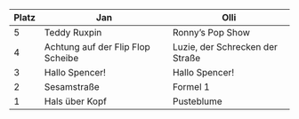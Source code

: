 Platz | Jan | Olli
------ | ------|----------
5      |Teddy Ruxpin|Ronny’s Pop Show
4      |Achtung auf der Flip Flop Scheibe| Luzie, der Schrecken der Straße
3      |Hallo Spencer!| Hallo Spencer!
2      |Sesamstraße| Formel 1
1      |Hals über Kopf| Pusteblume
